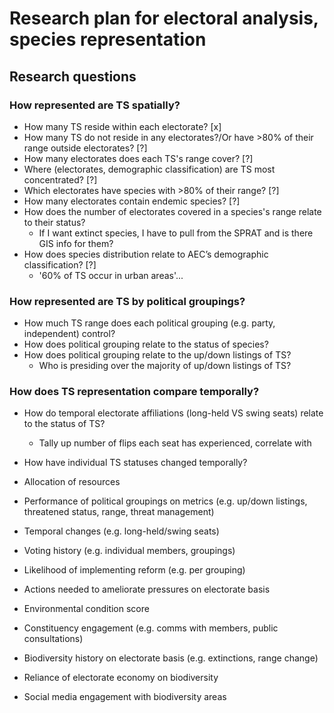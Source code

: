 # Research plan for electoral analysis, species representation

## Research questions
### How represented are TS spatially?
* How many TS reside within each electorate? [x]
* How many TS do not reside in any electorates?/Or have >80% of their range outside electorates? [?]
* How many electorates does each TS's range cover? [?]
* Where (electorates, demographic classification) are TS most concentrated? [?]
* Which electorates have species with >80% of their range? [?]
* How many electorates contain endemic species? [?]
* How does the number of electorates covered in a species's range relate to their status?
    * If I want extinct species, I have to pull from the SPRAT and is there GIS info for them?
* How does species distribution relate to AEC’s demographic classification? [?]
    * '60% of TS occur in urban areas'...

### How represented are TS by political groupings?
* How much TS range does each political grouping (e.g. party, independent) control?
* How does political grouping relate to the status of species?
* How does political grouping relate to the up/down listings of TS?
    * Who is presiding over the majority of up/down listings of TS?

### How does TS representation compare temporally?
* How do temporal electorate affiliations (long-held VS swing seats) relate to the status of TS?
    * Tally up number of flips each seat has experienced, correlate with 
* How have individual TS statuses changed temporally?


* Allocation of resources
* Performance of political groupings on metrics (e.g. up/down listings, threatened status, range, threat management)
* Temporal changes (e.g. long-held/swing seats)
* Voting history (e.g. individual members, groupings)
* Likelihood of implementing reform (e.g. per grouping)
* Actions needed to ameliorate pressures on electorate basis
* Environmental condition score
* Constituency engagement (e.g. comms with members, public consultations)
* Biodiversity history on electorate basis (e.g. extinctions, range change)
* Reliance of electorate economy on biodiversity 
* Social media engagement with biodiversity areas
